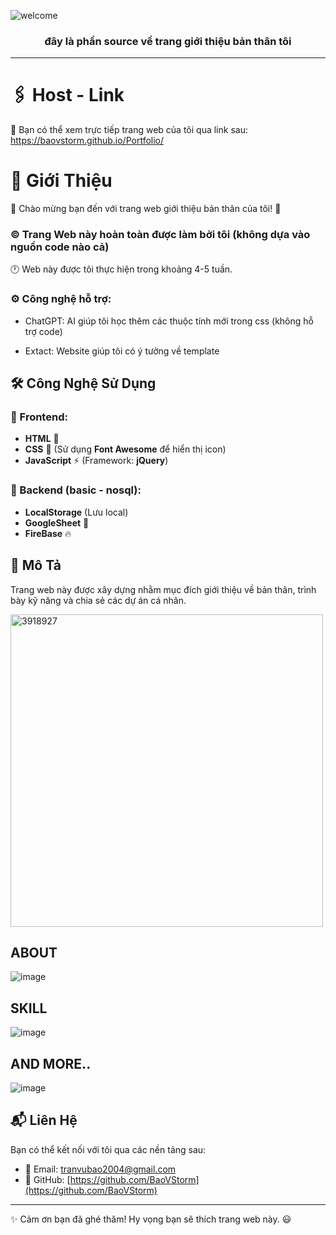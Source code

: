 ![welcome](https://github.com/user-attachments/assets/5ec8996c-991e-4497-a785-a7b950a27589)

<h3 align="center">
  đây là phần source về trang giới thiệu bản thân tôi
</h3>

<hr>

# 🖇️ Host - Link

🔗 Bạn có thể xem trực tiếp trang web của tôi qua link sau: https://baovstorm.github.io/Portfolio/

# 🌟 Giới Thiệu

👋 Chào mừng bạn đến với trang web giới thiệu bản thân của tôi! 🚀

### ©️ Trang Web này hoàn toàn được làm bởi tôi (không dựa vào nguồn code nào cả)

🕛 Web này được tôi thực hiện trong khoảng 4-5 tuần.


### ⚙️ Công nghệ hỗ trợ:

- ChatGPT: AI giúp tôi học thêm các thuộc tính mới trong css (không hỗ trợ code)

- Extact: Website giúp tôi có ý tưởng về template 

## 🛠 Công Nghệ Sử Dụng

### 🎨 Frontend:
- **HTML** 📄
- **CSS** 🎨 (Sử dụng **Font Awesome** để hiển thị icon)
- **JavaScript** ⚡ (Framework: **jQuery**)
### 🎒 Backend (basic - nosql):
- **LocalStorage** (Lưu local)
- **GoogleSheet** 📅 
- **FireBase** 🔥

## 📌 Mô Tả
Trang web này được xây dựng nhằm mục đích giới thiệu về bản thân, trình bày kỹ năng và chia sẻ các dự án cá nhân. 

<img width="500" alt="3918927"  src="https://github.com/user-attachments/assets/dfcbef73-53d5-44e7-bf85-f8978d1c09d6" />

## ABOUT
![image](https://github.com/user-attachments/assets/373188a2-2ee6-453a-8280-341855b3ea62)

## SKILL
![image](https://github.com/user-attachments/assets/cdcd445e-3a3c-4527-8d3d-3f79fbe3e779)

## AND MORE..
![image](https://github.com/user-attachments/assets/4dd06a81-f3da-4bda-b21d-f1a3c20fc767)


## 📬 Liên Hệ
Bạn có thể kết nối với tôi qua các nền tảng sau:

- 📧 Email: [tranvubao2004@gmail.com](mailto:tranvubao2004@gmail.com)
- 🔗 GitHub: [https://github.com/BaoVStorm](https://github.com/BaoVStorm)

---
✨ Cảm ơn bạn đã ghé thăm! Hy vọng bạn sẽ thích trang web này. 😃

